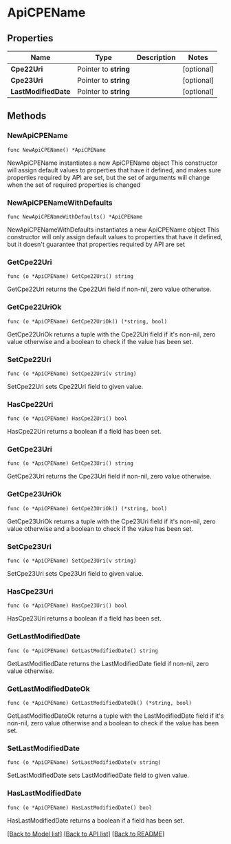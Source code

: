 # ApiCPEName

## Properties

Name | Type | Description | Notes
------------ | ------------- | ------------- | -------------
**Cpe22Uri** | Pointer to **string** |  | [optional] 
**Cpe23Uri** | Pointer to **string** |  | [optional] 
**LastModifiedDate** | Pointer to **string** |  | [optional] 

## Methods

### NewApiCPEName

`func NewApiCPEName() *ApiCPEName`

NewApiCPEName instantiates a new ApiCPEName object
This constructor will assign default values to properties that have it defined,
and makes sure properties required by API are set, but the set of arguments
will change when the set of required properties is changed

### NewApiCPENameWithDefaults

`func NewApiCPENameWithDefaults() *ApiCPEName`

NewApiCPENameWithDefaults instantiates a new ApiCPEName object
This constructor will only assign default values to properties that have it defined,
but it doesn't guarantee that properties required by API are set

### GetCpe22Uri

`func (o *ApiCPEName) GetCpe22Uri() string`

GetCpe22Uri returns the Cpe22Uri field if non-nil, zero value otherwise.

### GetCpe22UriOk

`func (o *ApiCPEName) GetCpe22UriOk() (*string, bool)`

GetCpe22UriOk returns a tuple with the Cpe22Uri field if it's non-nil, zero value otherwise
and a boolean to check if the value has been set.

### SetCpe22Uri

`func (o *ApiCPEName) SetCpe22Uri(v string)`

SetCpe22Uri sets Cpe22Uri field to given value.

### HasCpe22Uri

`func (o *ApiCPEName) HasCpe22Uri() bool`

HasCpe22Uri returns a boolean if a field has been set.

### GetCpe23Uri

`func (o *ApiCPEName) GetCpe23Uri() string`

GetCpe23Uri returns the Cpe23Uri field if non-nil, zero value otherwise.

### GetCpe23UriOk

`func (o *ApiCPEName) GetCpe23UriOk() (*string, bool)`

GetCpe23UriOk returns a tuple with the Cpe23Uri field if it's non-nil, zero value otherwise
and a boolean to check if the value has been set.

### SetCpe23Uri

`func (o *ApiCPEName) SetCpe23Uri(v string)`

SetCpe23Uri sets Cpe23Uri field to given value.

### HasCpe23Uri

`func (o *ApiCPEName) HasCpe23Uri() bool`

HasCpe23Uri returns a boolean if a field has been set.

### GetLastModifiedDate

`func (o *ApiCPEName) GetLastModifiedDate() string`

GetLastModifiedDate returns the LastModifiedDate field if non-nil, zero value otherwise.

### GetLastModifiedDateOk

`func (o *ApiCPEName) GetLastModifiedDateOk() (*string, bool)`

GetLastModifiedDateOk returns a tuple with the LastModifiedDate field if it's non-nil, zero value otherwise
and a boolean to check if the value has been set.

### SetLastModifiedDate

`func (o *ApiCPEName) SetLastModifiedDate(v string)`

SetLastModifiedDate sets LastModifiedDate field to given value.

### HasLastModifiedDate

`func (o *ApiCPEName) HasLastModifiedDate() bool`

HasLastModifiedDate returns a boolean if a field has been set.


[[Back to Model list]](../README.md#documentation-for-models) [[Back to API list]](../README.md#documentation-for-api-endpoints) [[Back to README]](../README.md)


